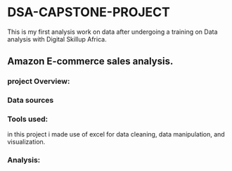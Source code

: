 # DSA-CAPSTONE-PROJECT
This is my first analysis work on data after undergoing a training on Data analysis with Digital Skillup Africa.
## Amazon E-commerce sales analysis.
### project Overview:
### Data sources 
### Tools used:
in this project i made use of excel for data cleaning, data manipulation, and visualization.
### Analysis:

